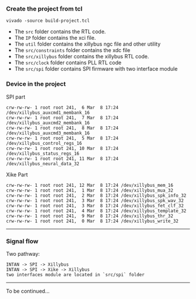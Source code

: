 ### Create the project from tcl 

```
vivado -source build-project.tcl
```

- The `src` folder contains the RTL code. 
- The `IP`  folder contains the xci file.
- The `util` folder contains the xillybus ngc file and other utility
- The `src/constraints` folder contains the xdc file
- The `src/xillybus` folder contains the xillybus RTL code.
- The `src/clock` folder contains PLL RTL code
- The `src/spi` folder contains SPI firmware with two interface module

### Device in the project
SPI part
```
crw-rw-rw- 1 root root 241,  6 Mar  8 17:24 /dev/xillybus_auxcmd1_membank_16
crw-rw-rw- 1 root root 241,  7 Mar  8 17:24 /dev/xillybus_auxcmd2_membank_16
crw-rw-rw- 1 root root 241,  8 Mar  8 17:24 /dev/xillybus_auxcmd3_membank_16
crw-rw-rw- 1 root root 241,  5 Mar  8 17:24 /dev/xillybus_control_regs_16
crw-rw-rw- 1 root root 241, 10 Mar  8 17:24 /dev/xillybus_status_regs_16
crw-rw-rw- 1 root root 241, 11 Mar  8 17:24 /dev/xillybus_neural_data_32
```
Xike Part
```
crw-rw-rw- 1 root root 241, 12 Mar  8 17:24 /dev/xillybus_mem_16
crw-rw-rw- 1 root root 241,  1 Mar  8 17:24 /dev/xillybus_mua_32
crw-rw-rw- 1 root root 241,  2 Mar  8 17:24 /dev/xillybus_spk_info_32
crw-rw-rw- 1 root root 241,  3 Mar  8 17:24 /dev/xillybus_spk_wav_32
crw-rw-rw- 1 root root 241,  3 Mar  8 17:24 /dev/xillybus_fet_clf_32
crw-rw-rw- 1 root root 241,  4 Mar  8 17:24 /dev/xillybus_template_32
crw-rw-rw- 1 root root 241,  9 Mar  8 17:24 /dev/xillybus_thr_32
crw-rw-rw- 1 root root 241,  0 Mar  8 17:24 /dev/xillybus_write_32
```
-------------------

### Signal flow
Two pathway: 
```
INTAN -> SPI -> Xillybus
INTAN -> SPI -> Xike -> Xillybus
two interfaces module are located in `src/spi` folder
```

-------------------

To be continued...

